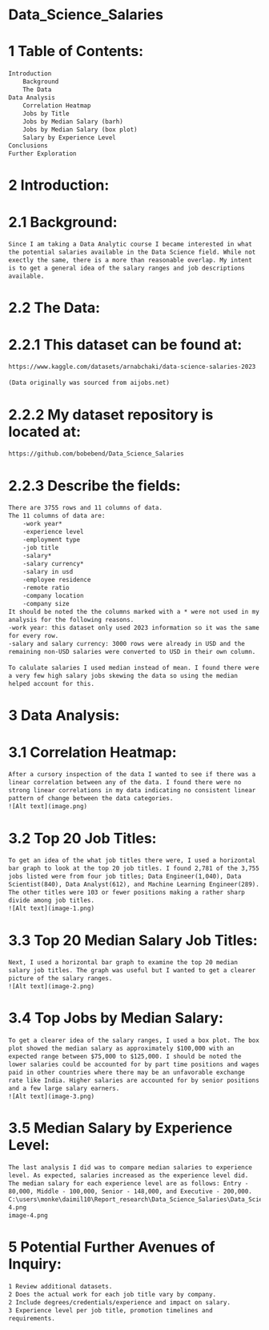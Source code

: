 # Data_Science_Salaries
# 1 Table of Contents:
    Introduction
        Background
        The Data
    Data Analysis
        Correlation Heatmap
        Jobs by Title
        Jobs by Median Salary (barh)
        Jobs by Median Salary (box plot)
        Salary by Experience Level
    Conclusions
    Further Exploration

# 2 Introduction:
# 2.1 Background:
    Since I am taking a Data Analytic course I became interested in what the potential salaries available in the Data Science field. While not exectly the same, there is a more than reasonable overlap. My intent is to get a general idea of the salary ranges and job descriptions available. 

# 2.2 The Data:
# 2.2.1 This dataset can be found at:
    https://www.kaggle.com/datasets/arnabchaki/data-science-salaries-2023

    (Data originally was sourced from aijobs.net)

# 2.2.2 My dataset repository is located at:
    https://github.com/bobebend/Data_Science_Salaries

# 2.2.3 Describe the fields:
    There are 3755 rows and 11 columns of data.
    The 11 columns of data are:
        -work year*
        -experience level
        -employment type
        -job title
        -salary*
        -salary currency*
        -salary in usd
        -employee residence
        -remote ratio
        -company location
        -company size
    It should be noted the the columns marked with a * were not used in my analysis for the following reasons.
    -work year: this dataset only used 2023 information so it was the same for every row.
    -salary and salary currency: 3000 rows were already in USD and the remaining non-USD salaries were converted to USD in their own column.

    To calulate salaries I used median instead of mean. I found there were a very few high salary jobs skewing the data so using the median helped account for this. 
    
# 3 Data Analysis:
# 3.1 Correlation Heatmap:
    After a cursory inspection of the data I wanted to see if there was a linear correlation between any of the data. I found there were no strong linear correlations in my data indicating no consistent linear pattern of change between the data categories.
    ![Alt text](image.png)

# 3.2 Top 20 Job Titles:
    To get an idea of the what job titles there were, I used a horizontal bar graph to look at the top 20 job titles. I found 2,781 of the 3,755 jobs listed were from four job titles; Data Engineer(1,040), Data Scientist(840), Data Analyst(612), and Machine Learning Engineer(289). The other titles were 103 or fewer positions making a rather sharp divide among job titles.
    ![Alt text](image-1.png)

# 3.3 Top 20 Median Salary Job Titles:
    Next, I used a horizontal bar graph to examine the top 20 median salary job titles. The graph was useful but I wanted to get a clearer picture of the salary ranges.
    ![Alt text](image-2.png)

# 3.4 Top Jobs by Median Salary:
    To get a clearer idea of the salary ranges, I used a box plot. The box plot showed the median salary as approximately $100,000 with an expected range between $75,000 to $125,000. I should be noted the lower salaries could be accounted for by part time positions and wages paid in other countries where there may be an unfavorable exchange rate like India. Higher salaries are accounted for by senior positions and a few large salary earners.
    ![Alt text](image-3.png)

# 3.5 Median Salary by Experience Level:
    The last analysis I did was to compare median salaries to experience level. As expected, salaries increased as the experience level did. The median salary for each experience level are as follows: Entry - 80,000, Middle - 100,000, Senior - 148,000, and Executive - 200,000.
    C:\users\monke\daimil10\Report_research\Data_Science_Salaries\Data_Science_Salaries\image-4.png
    image-4.png

# 5 Potential Further Avenues of Inquiry:
    1 Review additional datasets. 
    2 Does the actual work for each job title vary by company.
    2 Include degrees/credentials/experience and impact on salary.
    3 Experience level per job title, promotion timelines and requirements.



